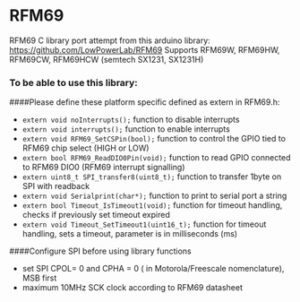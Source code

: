 # RFM69
RFM69 C library port attempt from this arduino library: https://github.com/LowPowerLab/RFM69
Supports RFM69W, RFM69HW, RFM69CW, RFM69HCW (semtech SX1231, SX1231H)

### To be able to use this library: 
####Please define these platform specific defined as extern in RFM69.h:
- `extern void noInterrupts();`             function to disable interrupts
- `extern void interrupts();`               function to enable interrupts  
- `extern void RFM69_SetCSPin(bool);`       function to control the GPIO tied to RFM69 chip select (HIGH or LOW)
- `extern bool RFM69_ReadDIO0Pin(void);`    function to read GPIO connected to RFM69 DIO0 (RFM69 interrupt signalling)
- `extern uint8_t SPI_transfer8(uint8_t);`  function to transfer 1byte on SPI with readback
- `extern void Serialprint(char*);`         function to print to serial port a string
- `extern bool Timeout_IsTimeout1(void);`   function for timeout handling, checks if previously set timeout expired
- `extern void Timeout_SetTimeout1(uint16_t);` function for timeout handling, sets a timeout, parameter is in milliseconds (ms)

####Configure SPI before using library functions
- set SPI CPOL= 0 and CPHA = 0 ( in Motorola/Freescale nomenclature), MSB first
- maximum 10MHz SCK clock according to RFM69 datasheet
